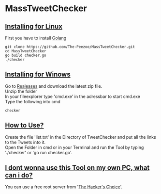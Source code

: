 # MassTweetChecker

<h2><u>Installing for Linux</u></h2>

First you have to install <a href="https://go.dev/doc/install">Golang</a>
```
git clone https://github.com/The-Peezoo/MassTweetChecker.git 
cd MassTweetChecker 
go build checker.go 
./checker
```

<h2><u>Installing for Winows</u></h2>

Go to <a href="https://github.com/The-Peezoo/MassTweetChecker/releases/tag/Windows">Realeases</a> and download the latest zip file. <br>
Unzip the folder <br>
In your fileexplorer type 'cmd.exe' in the adressbar to start cmd.exe<br> 
Type the following into cmd <br>
```
checker
```

<h2><u>How to Use?</u></h2>
Create the file 'list.txt' in the Directory of TweetChecker and put all the links to the Tweets into it. <br>
Open the Folder in cmd or in your Terminal and run the Tool by typing './checker' or 'go run checker.go'.

<h2><u>I dont wonna use this Tool on my own PC, what can i do?</u></h2>
You can use a free root server from '<a href="https://www.thc.org/segfault/">The Hacker's Choice</a>'.
